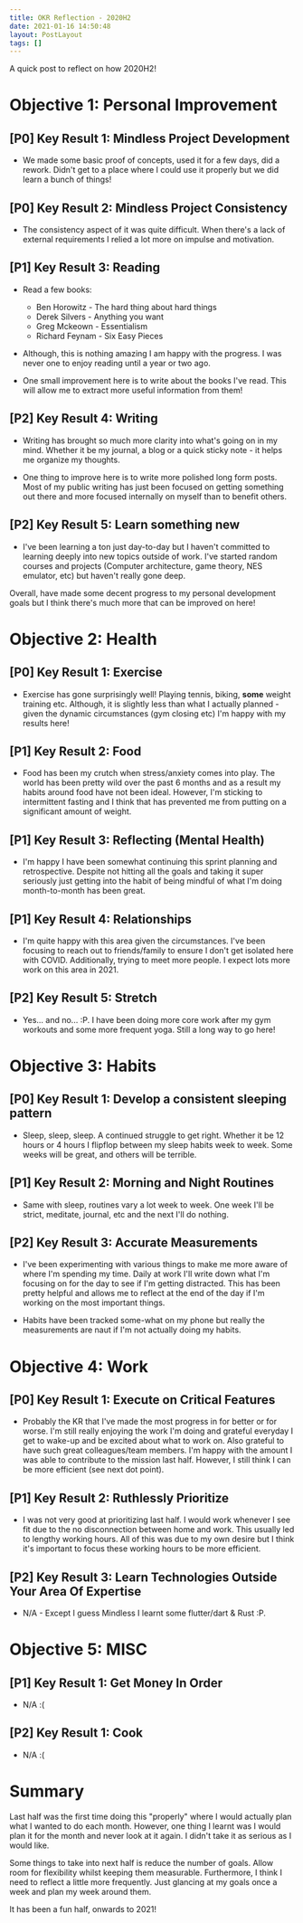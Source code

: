 ```yaml
---
title: OKR Reflection - 2020H2
date: 2021-01-16 14:50:48
layout: PostLayout
tags: []
---
```


A quick post to reflect on how 2020H2!

# Objective 1: Personal Improvement

## [P0] Key Result 1: Mindless Project Development
* We made some basic proof of concepts, used it for a few days, did a rework. Didn't get to a place
  where I could use it properly but we did learn a bunch of things!

## [P0] Key Result 2: Mindless Project Consistency
* The consistency aspect of it was quite difficult. When there's a lack of external requirements I
  relied a lot more on impulse and motivation.

## [P1] Key Result 3: Reading
* Read a few books:
  * Ben Horowitz - The hard thing about hard things
  * Derek Silvers - Anything you want
  * Greg Mckeown - Essentialism
  * Richard Feynam - Six Easy Pieces

* Although, this is nothing amazing I am happy with the progress. I was never one to enjoy reading
until a year or two ago.

* One small improvement here is to write about the books I've read. This will
allow me to extract more useful information from them! 

## [P2] Key Result 4: Writing
* Writing has brought so much more clarity into what's going on in my mind. Whether it be my
  journal, a blog or a quick sticky note - it helps me organize my thoughts. 

* One thing to improve here is to write more polished long form posts. Most of my public writing has
just been focused on getting something out there and more focused internally on myself than to
benefit others.

## [P2] Key Result 5: Learn something new
* I've been learning a ton just day-to-day but I haven't committed to learning deeply into new topics
  outside of work. I've started random courses and projects (Computer architecture, game theory, NES
  emulator, etc) but haven't really gone deep.

Overall, have made some decent progress to my personal development goals but I think there's much
more that can be improved on here!

# Objective 2: Health

## [P0] Key Result 1: Exercise
* Exercise has gone surprisingly well! Playing tennis, biking, **some** weight training etc.
  Although, it is slightly less than what I actually planned - given the dynamic circumstances (gym
  closing etc) I'm happy with my results here!

## [P1] Key Result 2: Food
* Food has been my crutch when stress/anxiety comes into play. The world has been pretty wild over
  the past 6 months and as a result my habits around food have not been ideal. However, I'm sticking
  to intermittent fasting and I think that has prevented me from putting on a significant amount of
  weight.

## [P1] Key Result 3: Reflecting (Mental Health)
* I'm happy I have been somewhat continuing this sprint planning and retrospective. Despite not
  hitting all the goals and taking it super seriously just getting into the habit of being mindful
  of what I'm doing month-to-month has been great.
  
## [P1] Key Result 4: Relationships
* I'm quite happy with this area given the circumstances. I've been focusing to reach out to
  friends/family to ensure I don't get isolated here with COVID. Additionally, trying to meet more
  people. I expect lots more work on this area in 2021.

## [P2] Key Result 5: Stretch
* Yes... and no... :P. I have been doing more core work after my gym workouts and some more frequent
  yoga. Still a long way to go here!

# Objective 3: Habits

## [P0] Key Result 1: Develop a consistent sleeping pattern
* Sleep, sleep, sleep. A continued struggle to get right. Whether it be 12 hours or 4 hours I
  flipflop between my sleep habits week to week. Some weeks will be great, and others will be
  terrible.

## [P1] Key Result 2: Morning and Night Routines
* Same with sleep, routines vary a lot week to week. One week I'll be strict, meditate, journal, etc
  and the next I'll do nothing.

## [P2] Key Result 3: Accurate Measurements
* I've been experimenting with various things to make me more aware of where I'm spending my time.
  Daily at work I'll write down what I'm focusing on for the day to see if I'm getting distracted.
  This has been pretty helpful and allows me to reflect at the end of the day if I'm working on the
  most important things.
  
* Habits have been tracked some-what on my phone but really the measurements are naut if I'm not
  actually doing my habits.

# Objective 4: Work

## [P0] Key Result 1: Execute on Critical Features
* Probably the KR that I've made the most progress in for better or for worse. I'm still really
  enjoying the work I'm doing and grateful everyday I get to wake-up and be excited about what to
  work on. Also grateful to have such great colleagues/team members. I'm happy with the amount I was
  able to contribute to the mission last half. However, I still think I can be more efficient (see
  next dot point).

## [P1] Key Result 2: Ruthlessly Prioritize
* I was not very good at prioritizing last half. I would work whenever I see fit due to the no
  disconnection between home and work. This usually led to lengthy working hours. All of this was 
  due to my own desire but I think it's important to focus these working hours to be more efficient.

## [P2] Key Result 3: Learn Technologies Outside Your Area Of Expertise
* N/A - Except I guess Mindless I learnt some flutter/dart & Rust :P.

# Objective 5: MISC

## [P1] Key Result 1: Get Money In Order
* N/A :(

## [P2] Key Result 1: Cook
* N/A :(

# Summary

Last half was the first time doing this "properly" where I would actually plan what I wanted to do
each month. However, one thing I learnt was I would plan it for the month and never look at it
again. I didn't take it as serious as I would like.

Some things to take into next half is reduce the number of goals. Allow room for flexibility whilst
keeping them measurable. Furthermore, I think I need to reflect a little more frequently. Just
glancing at my goals once a week and plan my week around them.

It has been a fun half, onwards to 2021!
